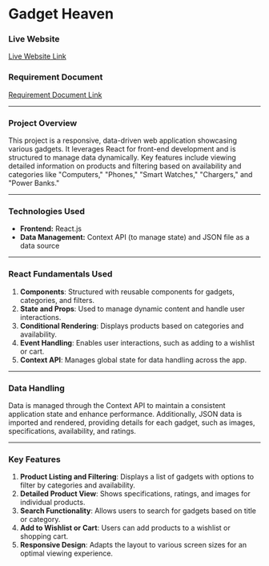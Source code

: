 
# Gadget Heaven

### Live Website
[Live Website Link](https://b10a8-gadget-heaven-nissanjk.netlify.app/)

### Requirement Document
[Requirement Document Link](/public/Batch-10_Assignment-08.pdf)

---

### Project Overview
This project is a responsive, data-driven web application showcasing various gadgets. It leverages React for front-end development and is structured to manage data dynamically. Key features include viewing detailed information on products and filtering based on availability and categories like "Computers," "Phones," "Smart Watches," "Chargers," and "Power Banks."

---

### Technologies Used
- **Frontend:** React.js
- **Data Management:** Context API (to manage state) and JSON file as a data source

---

### React Fundamentals Used
1. **Components**: Structured with reusable components for gadgets, categories, and filters.
2. **State and Props**: Used to manage dynamic content and handle user interactions.
3. **Conditional Rendering**: Displays products based on categories and availability.
4. **Event Handling**: Enables user interactions, such as adding to a wishlist or cart.
5. **Context API**: Manages global state for data handling across the app.

---

### Data Handling
Data is managed through the Context API to maintain a consistent application state and enhance performance. Additionally, JSON data is imported and rendered, providing details for each gadget, such as images, specifications, availability, and ratings.

---

### Key Features
1. **Product Listing and Filtering**: Displays a list of gadgets with options to filter by categories and availability.
2. **Detailed Product View**: Shows specifications, ratings, and images for individual products.
3. **Search Functionality**: Allows users to search for gadgets based on title or category.
4. **Add to Wishlist or Cart**: Users can add products to a wishlist or shopping cart.
5. **Responsive Design**: Adapts the layout to various screen sizes for an optimal viewing experience.
